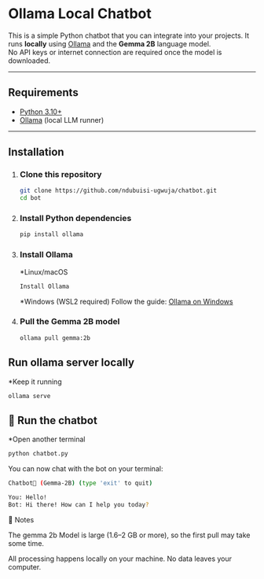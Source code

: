 # Ollama Local Chatbot

This is a simple Python chatbot that you can integrate into your projects. It runs **locally** using [Ollama](https://ollama.ai) and the **Gemma 2B** language model.  
No API keys or internet connection are required once the model is downloaded.

---

## Requirements

- [Python 3.10+](https://www.python.org/downloads/)
- [Ollama](https://ollama.ai) (local LLM runner)

---

## Installation

1. ### Clone this repository

   ```bash
   git clone https://github.com/ndubuisi-ugwuja/chatbot.git
   cd bot
   ```

2. ### Install Python dependencies

   ```bash
   pip install ollama
   ```

3. ### Install Ollama

   \*Linux/macOS

   ```bash
   Install Ollama
   ```

   \*Windows (WSL2 required)
   Follow the guide: [Ollama on Windows](https://ollama.ai/download/windows?utm_source=chatgpt.com)

4. ### Pull the Gemma 2B model

   ```bash
   ollama pull gemma:2b
   ```

## Run ollama server locally

\*Keep it running

```bash
ollama serve
```

## 🚀 Run the chatbot

\*Open another terminal

```bash
python chatbot.py
```

You can now chat with the bot on your terminal:

```bash
Chatbot🤖 (Gemma-2B) (type 'exit' to quit)

You: Hello!
Bot: Hi there! How can I help you today?
```

📝 Notes

The gemma 2b Model is large (1.6–2 GB or more), so the first pull may take some time.

All processing happens locally on your machine. No data leaves your computer.
